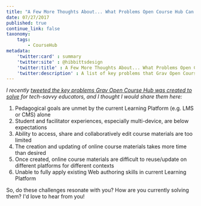 ```yaml
---
title: "A Few More Thoughts About... What Problems Open Course Hub Can Solve"
date: 07/27/2017
published: true
continue_link: false
taxonomy:
    tags:
        - CourseHub
metadata:
    'twitter:card' : summary
    'twitter:site' : @hibbittsdesign
    'twitter:title' : A Few More Thoughts About... What Problems Open Course Hub Can Solve
    'twitter:description' : A list of key problems that Grav Open Course Hub was created to solve.
---
```


_I recently [tweeted the key problems Grav Open Course Hub was created to solve](https://twitter.com/hibbittsdesign/status/890281333011824640) for tech-savvy educators, and I thought I would share them here:_

1. Pedagogical goals are unmet by the current Learning Platform (e.g. LMS or CMS) alone
2. Student and facilitator experiences, especially multi-device, are below expectations
3. Ability to access, share and collaboratively edit course materials are too limited
4. The creation and updating of online course materials takes more time than desired
5. Once created, online course materials are difficult to reuse/update on different platforms for different contexts
6. Unable to fully apply existing Web authoring skills in current Learning Platform

So, do these challenges resonate with you? How are you currently solving them? I'd love to hear from you!
